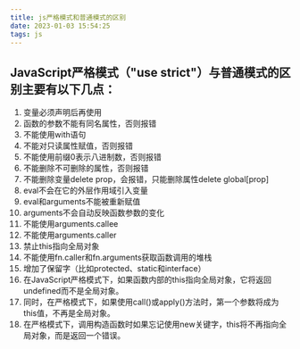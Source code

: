 ```yaml
---
title: js严格模式和普通模式的区别
date: 2023-01-03 15:54:25
tags: js
---
```


## JavaScript严格模式（"use strict"）与普通模式的区别主要有以下几点：
1. 变量必须声明后再使用
2. 函数的参数不能有同名属性，否则报错
3. 不能使用with语句
4. 不能对只读属性赋值，否则报错
5. 不能使用前缀0表示八进制数，否则报错
6. 不能删除不可删除的属性，否则报错
7. 不能删除变量delete prop，会报错，只能删除属性delete global[prop]
8. eval不会在它的外层作用域引入变量
9. eval和arguments不能被重新赋值
10. arguments不会自动反映函数参数的变化
11. 不能使用arguments.callee
12. 不能使用arguments.caller
13. 禁止this指向全局对象
14. 不能使用fn.caller和fn.arguments获取函数调用的堆栈
15. 增加了保留字（比如protected、static和interface）
16. 在JavaScript严格模式下，如果函数内部的this指向全局对象，它将返回undefined而不是全局对象。
17. 同时，在严格模式下，如果使用call()或apply()方法时，第一个参数将成为this值，不再是全局对象。
18. 在严格模式下，调用构造函数时如果忘记使用new关键字，this将不再指向全局对象，而是返回一个错误。